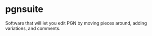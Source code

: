 # pgnsuite

Software that will let you edit PGN by moving pieces around, adding variations, and comments. 
